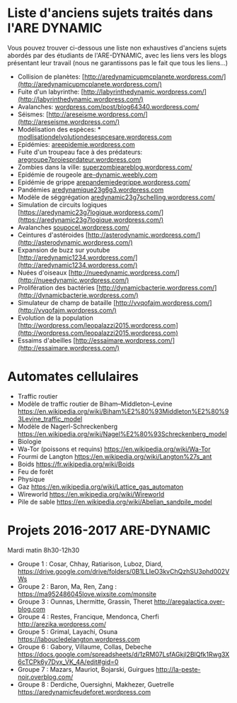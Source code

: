 Liste d'anciens sujets traités dans l'ARE DYNAMIC
===================

Vous pouvez trouver ci-dessous une liste non exhaustives d'anciens sujets abordés par des étudiants de l'ARE-DYNAMIC, avec les liens vers les blogs présentant leur travail (nous ne garantissons pas le fait que tous les liens...)

* Collision de planètes: [http://aredynamicupmcplanete.wordpress.com/](http://aredynamicupmcplanete.wordpress.com/)
* Fuite d'un labyrinthe: [http://labyrinthedynamic.wordpress.com/](http://labyrinthedynamic.wordpress.com/)
* Avalanches: [wordpress.com/post/blog64340.wordpress.com/](http://wordpress.com/post/blog64340.wordpress.com/)
* Séismes: [http://areseisme.wordpress.com/](http://areseisme.wordpress.com/)
* Modélisation des espèces: * [modlisationdelvolutiondesespcesare.wordpress.com](http://modlisationdelvolutiondesespcesare.wordpress.com)
* Epidémies: [areepidemie.wordpress.com](http://areepidemie.wordpress.com)
* Fuite d'un troupeau face à des prédateurs: [aregroupe7proiesprdateur.wordpress.com](http://aregroupe7proiesprdateur.wordpress.com)
* Zombies dans la ville: [superzombieareblog.wordpress.com/](http://superzombieareblog.wordpress.com/)
* Epidémie de rougeole [are-dynamic.weebly.com](http://are-dynamic.weebly.com)
* Epidémie de grippe [arepandemiedegrippe.wordpress.com/](http://arepandemiedegrippe.wordpress.com/)
* Pandémies [aredynamique23g6g3.wordpress.com](http://aredynamique23g6g3.wordpress.com)
* Modèle de séggrégation [aredynamic23g7schelling.wordpress.com/](http://aredynamic23g7schelling.wordpress.com/)
* Simulation de circuits logiques [https://aredynamic23g7logique.wordpress.com/](https://aredynamic23g7logique.wordpress.com/)
* Avalanches [soupocel.wordpress.com/](http://soupocel.wordpress.com/)
* Ceintures d'astéroides [http://asterodynamic.wordpress.com/](http://asterodynamic.wordpress.com/)
* Expansion de buzz sur youtube [http://aredynamic1234.wordpress.com/](http://aredynamic1234.wordpress.com/)
* Nuées d'oiseaux [http://nueedynamic.wordpress.com/](http://nueedynamic.wordpress.com/)
* Prolifération des bactéries [http://dynamicbacterie.wordpress.com/](http://dynamicbacterie.wordpress.com/)
* Simulateur de champ de bataille [http://vvqofajm.wordpress.com/](http://vvqofajm.wordpress.com/)
* Evolution de la population [http://wordpress.com/leopalazzi2015.wordpress.com](http://wordpress.com/leopalazzi2015.wordpress.com)
* Essaims d'abeilles [http://essaimare.wordpress.com/](http://essaimare.wordpress.com/)


Automates cellulaires
=====================

* Traffic routier
 * Modèle de traffic routier de Biham–Middleton–Levine https://en.wikipedia.org/wiki/Biham%E2%80%93Middleton%E2%80%93Levine_traffic_model
 * Modèle de Nagerl-Schreckenberg https://en.wikipedia.org/wiki/Nagel%E2%80%93Schreckenberg_model
* Biologie
 * Wa-Tor (poissons et requins) https://en.wikipedia.org/wiki/Wa-Tor
 * Fourmi de Langton https://en.wikipedia.org/wiki/Langton%27s_ant
 * Boids https://fr.wikipedia.org/wiki/Boids
 * Feu de forêt
* Physique
 * Gaz https://en.wikipedia.org/wiki/Lattice_gas_automaton
 * Wireworld https://en.wikipedia.org/wiki/Wireworld
 * Pile de sable https://en.wikipedia.org/wiki/Abelian_sandpile_model


Projets 2016-2017 ARE-DYNAMIC
=============================
Mardi matin 8h30-12h30
* Groupe 1 : Cosar, Chhay, Ratiarison, Luboz, Diard, https://drive.google.com/drive/folders/0B1LLIeO3kvChQzhSU3phd002VWs
* Groupe 2 : Baron, Ma, Ren, Zang : https://ma952486045love.wixsite.com/monsite
* Groupe 3 : Ounnas, Lhermitte, Grassin, Theret http://aregalactica.over-blog.com
* Groupe 4 : Restes, Francique, Mendonca, Cherfi http://arezika.wordpress.com/
* Groupe 5 : Grimal, Layachi, Osuna https://laboucledelangton.wordpress.com
* Groupe 6 : Gabory, Villaume, Collas, Debeche https://docs.google.com/spreadsheets/d/1zRM07LsfAGkjl2BlQfk1Rwg3X6cTCPk6y7Dvx_VK_4A/edit#gid=0
* Groupe 7 : Mazars, Mauriot, Bojarski, Guirgues http://la-peste-noir.overblog.com/
* Groupe 8 : Derdiche, Ouersighni, Makhezer, Guetrelle https://aredynamicfeudeforet.wordpress.com
